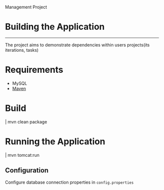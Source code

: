 Management Project

# Building the Application
------------------------
The project aims to demonstrate dependencies within users projects(its iterations, tasks)

# Requirements
 - MySQL
 - [Maven](http://maven.apache.org/ "Maven")
 
# Build

|	mvn clean package

	
# Running the Application


| mvn tomcat:run

## Configuration
 Configure database connection properties in `config.properties`
